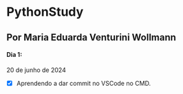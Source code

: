 # PythonStudy
## Por Maria Eduarda Venturini Wollmann

#### Dia 1:
20 de junho de 2024
- [x] Aprendendo a dar commit no VSCode no CMD. 



